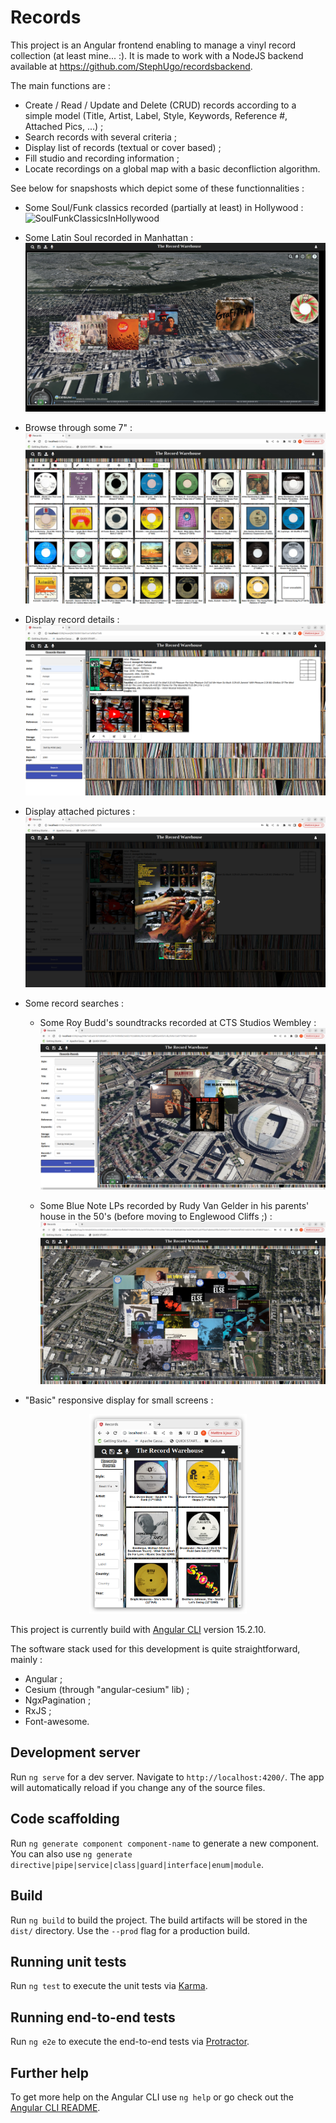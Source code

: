 # Records

This project is an Angular frontend enabling to manage a vinyl record collection (at least mine... :). It is made to work with a NodeJS backend available at https://github.com/StephUgo/recordsbackend.

The main functions are :
  - Create / Read / Update and Delete (CRUD) records according to a simple model (Title, Artist, Label, Style, Keywords, Reference #, Attached Pics, ...) ;
  - Search records with several criteria ;
  - Display list of records (textual or cover based) ;
  - Fill studio and recording information ;
  - Locate recordings on a global map with a basic deconfliction algorithm.

See below for snapshosts which depict some of these functionnalities :

  - Some Soul/Funk classics recorded (partially at least) in Hollywood :
![SoulFunkClassicsInHollywood](snapshots/SoulFunkClassicsInHollywood.png)

  - Some Latin Soul recorded in Manhattan :
![SomeLatinSoulInManhattan](snapshots/SomeLatinSoulInManhattan.png)

  - Browse through some 7" :
![45Display](snapshots/45Display.png)

  - Display record details :
![RecordDetails](snapshots/RecordDetails.png)

  - Display attached pictures :
![RecordCovers](snapshots/RecordCovers.png)

  - Some record searches :
    - Some Roy Budd's soundtracks recorded at CTS Studios Wembley :
![RoyBuddCTSWembley](snapshots/RoyBuddCTSWembley.png)

    - Some Blue Note LPs recorded by Rudy Van Gelder in his parents' house in the 50's (before moving to Englewood Cliffs ;) :
![RudyInHackensack](snapshots/RudyInHackensack.png)

  - "Basic" responsive display for small screens :
<p align="center">
  <img src="https://github.com/StephUgo/recordsfrontend/blob/master/snapshots/ResponsiveDisplay.png" width=50% height=50%>
</p>


This project is currently build with [Angular CLI](https://github.com/angular/angular-cli) version 15.2.10.

The software stack used for this development is quite straightforward, mainly : 
  - Angular ;
  - Cesium (through "angular-cesium" lib) ;
  - NgxPagination ;
  - RxJS ;
  - Font-awesome.

## Development server

Run `ng serve` for a dev server. Navigate to `http://localhost:4200/`. The app will automatically reload if you change any of the source files.

## Code scaffolding

Run `ng generate component component-name` to generate a new component. You can also use `ng generate directive|pipe|service|class|guard|interface|enum|module`.

## Build

Run `ng build` to build the project. The build artifacts will be stored in the `dist/` directory. Use the `--prod` flag for a production build.

## Running unit tests

Run `ng test` to execute the unit tests via [Karma](https://karma-runner.github.io).

## Running end-to-end tests

Run `ng e2e` to execute the end-to-end tests via [Protractor](http://www.protractortest.org/).

## Further help

To get more help on the Angular CLI use `ng help` or go check out the [Angular CLI README](https://github.com/angular/angular-cli/blob/master/README.md).
